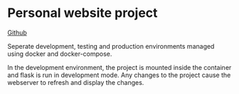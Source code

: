 # Personal website project

[Github](https://github.com/JanneJP/JanneJP.com)

Seperate development, testing and production environments managed using docker and docker-compose.

In the development environment, the project is mounted inside the container and flask is run in development mode. Any changes to the project cause the webserver to refresh and display the changes.